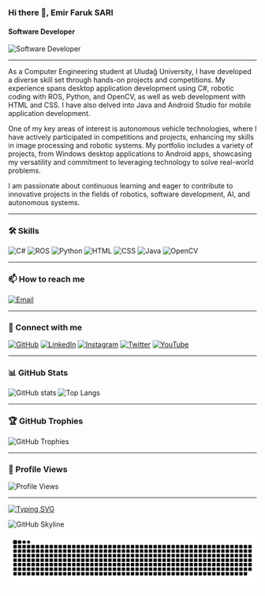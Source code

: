 ### Hi there 👋, Emir Faruk SARI
#### Software Developer
![Software Developer](https://ibb.co/5kzLcYz)

---

As a Computer Engineering student at Uludağ University, I have developed a diverse skill set through hands-on projects and competitions. My experience spans desktop application development using C#, robotic coding with ROS, Python, and OpenCV, as well as web development with HTML and CSS. I have also delved into Java and Android Studio for mobile application development.

One of my key areas of interest is autonomous vehicle technologies, where I have actively participated in competitions and projects, enhancing my skills in image processing and robotic systems. My portfolio includes a variety of projects, from Windows desktop applications to Android apps, showcasing my versatility and commitment to leveraging technology to solve real-world problems.

I am passionate about continuous learning and eager to contribute to innovative projects in the fields of robotics, software development, AI, and autonomous systems.

---

### 🛠 Skills
![C#](https://img.shields.io/badge/C%23-239120?style=for-the-badge&logo=c-sharp&logoColor=white)
![ROS](https://img.shields.io/badge/ROS-22314E?style=for-the-badge&logo=ros&logoColor=white)
![Python](https://img.shields.io/badge/Python-3776AB?style=for-the-badge&logo=python&logoColor=white)
![HTML](https://img.shields.io/badge/HTML5-E34F26?style=for-the-badge&logo=html5&logoColor=white)
![CSS](https://img.shields.io/badge/CSS3-1572B6?style=for-the-badge&logo=css3&logoColor=white)
![Java](https://img.shields.io/badge/Java-007396?style=for-the-badge&logo=java&logoColor=white)
![OpenCV](https://img.shields.io/badge/OpenCV-5C3EE8?style=for-the-badge&logo=opencv&logoColor=white)

---

### 📫 How to reach me
[![Email](https://img.shields.io/badge/Email-D14836?style=for-the-badge&logo=gmail&logoColor=white)](mailto:emirfaruk01@gmail.com)

---

### 🔗 Connect with me
[![GitHub](https://img.shields.io/badge/GitHub-181717?style=for-the-badge&logo=github&logoColor=white)](https://github.com/emirfaruk01)
[![LinkedIn](https://img.shields.io/badge/LinkedIn-0A66C2?style=for-the-badge&logo=linkedin&logoColor=white)](https://www.linkedin.com/in/emir-faruk-sarı-5308091b8/)
[![Instagram](https://img.shields.io/badge/Instagram-E4405F?style=for-the-badge&logo=instagram&logoColor=white)](https://www.instagram.com/emirfaruk01/)
[![Twitter](https://img.shields.io/badge/Twitter-1DA1F2?style=for-the-badge&logo=twitter&logoColor=white)](https://twitter.com/terminatorfaru1)
[![YouTube](https://img.shields.io/badge/YouTube-FF0000?style=for-the-badge&logo=youtube&logoColor=white)](https://www.youtube.com/@EmirFaruk)

---

### 📊 GitHub Stats
![GitHub stats](https://github-readme-stats.vercel.app/api?username=emirfaruk01&show_icons=true&theme=radical)
![Top Langs](https://github-readme-stats.vercel.app/api/top-langs/?username=emirfaruk01&layout=compact&theme=radical)

---

### 🏆 GitHub Trophies
![GitHub Trophies](https://github-profile-trophy.vercel.app/?username=emirfaruk01&theme=radical&no-bg=true&no-frame=true)

---

### 🚀 Profile Views
![Profile Views](https://komarev.com/ghpvc/?username=emirfaruk01&color=brightgreen)

---

<!-- Add any additional fancy elements or animations below this line -->

<!-- Typing animation -->
[![Typing SVG](https://readme-typing-svg.herokuapp.com?font=Fira+Code&weight=500&size=24&pause=1000&color=36BCF7&width=435&lines=Welcome+to+my+GitHub+profile!+%F0%9F%98%83;I+am+a+passionate+Software+Developer+%F0%9F%9A%80)](https://git.io/typing-svg)

<!-- GitHub skyline animation -->
![GitHub Skyline](https://github.com/emirfaruk01/2023)

<!-- GitHub snake animation -->
![GitHub Snake](https://github.com/Platane/snk/raw/output/github-contribution-grid-snake.svg)

